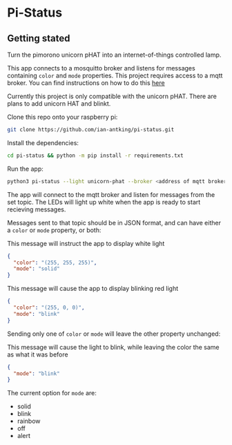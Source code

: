 # Pi-Status

## Getting stated

Turn the pimorono unicorn pHAT into an internet-of-things controlled lamp.

This app connects to a mosquitto broker and listens for messages containing `color` and `mode` properties. This project requires access to a mqtt broker. You can find instructions on how to do this [here](https://appcodelabs.com/introduction-to-iot-build-an-mqtt-server-using-raspberry-pi) 

Currently this project is only compatible with the unicorn pHAT. There are plans to add unicorn HAT and blinkt.

Clone this repo onto your raspberry pi: 

```bash
git clone https://github.com/ian-antking/pi-status.git
```

Install the dependencies: 
```bash
cd pi-status && python -m pip install -r requirements.txt
```

Run the app:
```bash
python3 pi-status --light unicorn-phat --broker <address of mqtt broker> --topic <mqtt topic to subscribe to> --name <name of device>
```

The app will connect to the mqtt broker and listen for messages from the set topic. The LEDs will light up white when the app is ready to start recieving messages.

Messages sent to that topic should be in JSON format, and can have either a `color` or `mode` property, or both:

This message will instruct the app to display white light
```json
{
  "color": "(255, 255, 255)",
  "mode": "solid"
}
```

This message will cause the app to display blinking red light
```json
{
  "color": "(255, 0, 0)",
  "mode": "blink"
}
```

Sending only one of `color` or `mode` will leave the other property unchanged:

This message will cause the light to blink, while leaving the color the same as what it was before
```json
{
  "mode": "blink"
}
```

The current option for `mode` are:
  - solid
  - blink
  - rainbow
  - off
  - alert